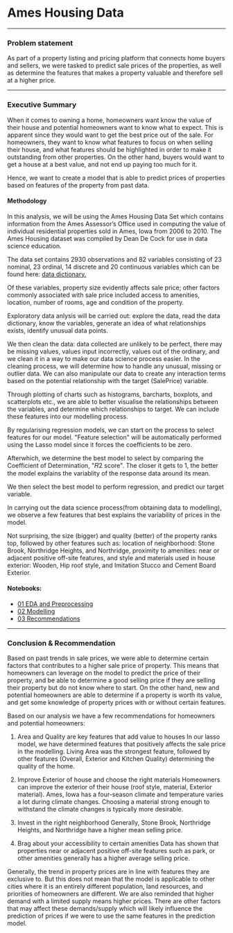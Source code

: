 # Ames Housing Data

---
### Problem statement

As part of a property listing and pricing platform that connects home buyers and sellers, we were tasked to predict sale prices of the properties, as well as determine the features that makes a property valuable and therefore sell at a higher price. 


---
### Executive Summary

When it comes to owning a home, homeowners want know the value of their house and potential homeowners want to know what to expect. This is apparent since they would want to get the best price out of the sale. For homeowners, they want to know what features to focus on when selling their house, and what features should be highlighted in order to make it outstanding from other properties. On the other hand, buyers would want to get a house at a best value, and not end up paying too much for it.

Hence, we want to create a model that is able to predict prices of properties based on features of the property from past data.


#### Methodology

In this analysis, we will be using the Ames Housing Data Set which contains information from the Ames Assessor’s Office used in computing the value of individual residential properties sold in Ames, Iowa from 2006 to 2010. The Ames Housing dataset was compiled by Dean De Cock for use in data science education.

The data set contains 2930 observations and 82 variables consisting of 23 nominal, 23 ordinal, 14 discrete and 20 continuous variables which can be found here: [data dictionary.](http://jse.amstat.org/v19n3/decock/DataDocumentation.txt)


Of these variables, property size evidently affects sale price; other factors commonly associated with sale price included access to amenities, location, number of rooms, age and condition of the property.

Exploratory data anlysis will be carried out: explore the data, read the data dictionary, know the variables, generate an idea of what relationships exists, identify unusual data points.

We then clean the data: data collected are unlikely to be perfect, there may be missing values, values input incorrectly, values out of the ordinary, and we clean it in a way to make our data science process easier. In the cleaning process, we will determine how to handle any unusual, missing or outlier data. We can also manipulate our data to create any interaction terms based on the potential relationship with the target (SalePrice) variable.

Through plotting of charts such as histograms, barcharts, boxplots, and scatterplots etc., we are able to better visualise the relationships between the variables, and determine which relationships to target. We can include these features into our modelling process.

By regularising regression models, we can start on the process to select features for our model.
"Feature selection" will be automatically performed using the Lasso model since it forces the coefficients to be zero.

Afterwhich, we determine the best model to select by comparing the Coefficient of Determination,  "𝑅2 score". The closer it gets to 1, the better the model explains the variablity of the response data around its mean.

We then select the best model to perform regression, and predict our target variable.

In carrying out the data science process(from obtaining data to modelling), we observe a few features that best explains the variability of prices in the model.

Not surprising, the size (bigger) and quality (better) of the property ranks top, followed by other features such as:
location of neighborhood: Stone Brook, Northridge Heights, and Northridge, 
proximity to amenities: near or adjacent positive off-site features, and 
style and materials used in house exterior: Wooden, Hip roof style, and Imitation Stucco and Cement Board Exterior.


#### Notebooks:
- [01 EDA and Preprocessing](./code/01_EDA_and_Preprocessing.ipynb)
- [02 Modelling](./code/02_Modelling.ipynb  )
- [03 Recommendations](./code/03_Recommendations.ipynb)




---
### Conclusion & Recommendation
Based on past trends in sale prices, we were able to determine certain factors that contributes to a higher sale price of property. This means that homeowners can leverage on the model to predict the price of their property, and be able to determine a good selling price if they are selling their property but do not know where to start.
On the other hand, new and potential homeowners are able to determine if a property is worth its value, and get some knowledge of property prices with or without certain features.

Based on our analysis we have a few recommendations for homeowners and potential homeowners:
1. Area and Quality are key features that add value to houses
In our lasso model, we have determined features that positively affects the sale price in the modelling. Living Area was the strongest feature, followed by other features (Overall, Exterior and Kitchen Quality) determining the quality of the home.

2. Improve Exterior of house and choose the right materials
Homeowners can improve the exterior of their house (roof style, material, Exterior material). Ames, Iowa has a four-season climate and temperature varies a lot during climate changes. Choosing a material strong enough to withstand the climate changes is typically more desirable.

3. Invest in the right neighborhood
Generally, Stone Brook, Northridge Heights, and Northridge have a higher mean selling price.

4. Brag about your accessibility to certain amenities
Data has shown that properties near or adjacent positive off-site features such as park, or other amenities generally has a higher average selling price.

Generally, the trend in property prices are in line with features they are exclusive to. But this does not mean that the model is applicable to other cities where it is an entirely different population, land resources, and priorities of homeowners are different. We are also reminded that higher demand with a limited supply means higher prices. There are other factors that may affect these demands/supply which will likely influence the prediction of prices if we were to use the same features in the prediction model.
